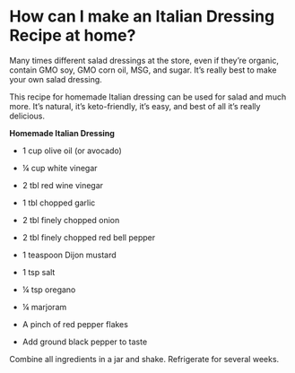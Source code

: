 # How can I make an Italian Dressing Recipe at home?

Many times different salad dressings at the store, even if they’re organic, contain GMO soy, GMO corn oil, MSG, and sugar. It’s really best to make your own salad dressing. 

This recipe for homemade Italian dressing can be used for salad and much more. It’s natural, it’s keto-friendly, it’s easy, and best of all it’s really delicious. 

**Homemade Italian Dressing**

- 1 cup olive oil (or avocado)

- ¼ cup white vinegar

- 2 tbl red wine vinegar

- 1 tbl chopped garlic

- 2 tbl finely chopped onion

- 2 tbl finely chopped red bell pepper

- 1 teaspoon Dijon mustard

- 1 tsp salt

- ¼ tsp oregano

- ¼ marjoram

- A pinch of red pepper flakes

- Add ground black pepper to taste

Combine all ingredients in a jar and shake. Refrigerate for several weeks.